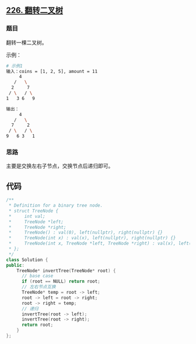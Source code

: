 ## [226. 翻转二叉树](https://leetcode-cn.com/problems/invert-binary-tree/)
### 题目
翻转一棵二叉树。

示例：
```sh
# 示例1
输入：coins = [1, 2, 5], amount = 11
     4
   /   \
  2     7
 / \   / \
1   3 6   9

输出：
     4
   /   \
  7     2
 / \   / \
9   6 3   1
```
### 思路

主要是交换左右子节点，交换节点后递归即可。

## 代码
```c++
/**
 * Definition for a binary tree node.
 * struct TreeNode {
 *     int val;
 *     TreeNode *left;
 *     TreeNode *right;
 *     TreeNode() : val(0), left(nullptr), right(nullptr) {}
 *     TreeNode(int x) : val(x), left(nullptr), right(nullptr) {}
 *     TreeNode(int x, TreeNode *left, TreeNode *right) : val(x), left(left), right(right) {}
 * };
 */
class Solution {
public:
    TreeNode* invertTree(TreeNode* root) {
      // base case
      if (root == NULL) return root;
      // 左右节点互换
      TreeNode* temp = root -> left;
      root -> left = root -> right;
      root -> right = temp;
      // 递归
      invertTree(root -> left);
      invertTree(root -> right);
      return root;
    }
};
```


